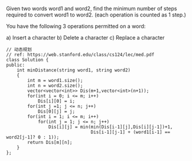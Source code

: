 Given two words word1 and word2, find the minimum number of steps required to convert word1 to word2. (each operation is counted as 1 step.)

You have the following 3 operations permitted on a word:

a) Insert a character
b) Delete a character
c) Replace a character

```
// 动态规划
// ref: https://web.stanford.edu/class/cs124/lec/med.pdf
class Solution {
public:
    int minDistance(string word1, string word2) 
    {
        int m = word1.size();
        int n = word2.size();
        vector<vector<int>> Dis(m+1,vector<int>(n+1));
        for(int i = 0; i <= m; i++)
            Dis[i][0] = i;
        for(int j =1; j <= n; j++)
            Dis[0][j] = j;
        for(int i = 1; i <= m; i++)
            for(int j = 1; j <= n; j++)
                Dis[i][j] = min(min(Dis[i-1][j],Dis[i][j-1])+1,
                                Dis[i-1][j-1] + (word1[i-1] == word2[j-1]? 0 : 1));
        return Dis[m][n];
    }
};
```